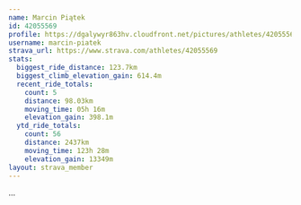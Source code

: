 ```yaml
---
name: Marcin Piątek
id: 42055569
profile: https://dgalywyr863hv.cloudfront.net/pictures/athletes/42055569/12602382/1/large.jpg
username: marcin-piatek
strava_url: https://www.strava.com/athletes/42055569
stats:
  biggest_ride_distance: 123.7km
  biggest_climb_elevation_gain: 614.4m
  recent_ride_totals:
    count: 5
    distance: 98.03km
    moving_time: 05h 16m
    elevation_gain: 398.1m
  ytd_ride_totals:
    count: 56
    distance: 2437km
    moving_time: 123h 28m
    elevation_gain: 13349m
layout: strava_member
--- 
```

...
